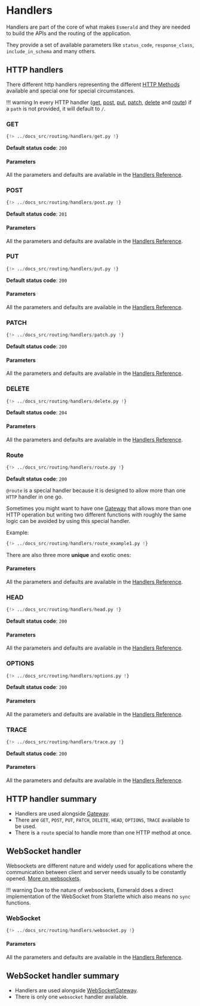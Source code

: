 # Handlers

Handlers are part of the core of what makes `Esmerald` and they are needed to build the APIs and the routing
of the application.

They provide a set of available parameters like `status_code`, `response_class`, `include_in_schema` and many others.

## HTTP handlers

There different http handlers representing the different
<a href="https://developer.mozilla.org/en-US/docs/Web/HTTP/Methods" target="_blank">HTTP Methods</a> available
and special one for special circumstances.

!!! warning
    In every HTTP handler ([get](#get), [post](#post), [put](#put), [patch](#patch), [delete](#delete) and [route](#route))
    if a `path` is not provided, it will default to `/`.

### GET

```python hl_lines="4 9 14"
{!> ../docs_src/routing/handlers/get.py !}
```

**Default status code**: `200`

#### Parameters

All the parameters and defaults are available in the [Handlers Reference](../references/routing/handlers.md#esmerald.get).

### POST

```python hl_lines="11 17"
{!> ../docs_src/routing/handlers/post.py !}
```

**Default status code**: `201`

#### Parameters

All the parameters and defaults are available in the [Handlers Reference](../references/routing/handlers.md#esmerald.post).

### PUT

```python hl_lines="4 9"
{!> ../docs_src/routing/handlers/put.py !}
```

**Default status code**: `200`

#### Parameters

All the parameters and defaults are available in the [Handlers Reference](../references/routing/handlers.md#esmerald.put).

### PATCH

```python hl_lines="4 9"
{!> ../docs_src/routing/handlers/patch.py !}
```

**Default status code**: `200`

#### Parameters

All the parameters and defaults are available in the [Handlers Reference](../references/routing/handlers.md#esmerald.patch).

### DELETE

```python hl_lines="4 10"
{!> ../docs_src/routing/handlers/delete.py !}
```

**Default status code**: `204`

#### Parameters

All the parameters and defaults are available in the [Handlers Reference](../references/routing/handlers.md#esmerald.delete).

### Route

```python hl_lines="4 9 14 19"
{!> ../docs_src/routing/handlers/route.py !}
```

**Default status code**: `200`

`@route` is a special handler because it is designed to allow more than one `HTTP` handler in one go.

Sometimes you might want to have one [Gateway](./routes.md#gateway) that allows more than one HTTP operation but
writing two different functions with roughly the same logic can be avoided by using this special handler.

Example:

```python hl_lines="4"
{!> ../docs_src/routing/handlers/route_example1.py !}
```

There are also three more **unique** and exotic ones:

#### Parameters

All the parameters and defaults are available in the [Handlers Reference](../references/routing/handlers.md#esmerald.route).

### HEAD

```python hl_lines="4 9 14"
{!> ../docs_src/routing/handlers/head.py !}
```

**Default status code**: `200`

#### Parameters

All the parameters and defaults are available in the [Handlers Reference](../references/routing/handlers.md#esmerald.head).

### OPTIONS

```python hl_lines="4 9 14"
{!> ../docs_src/routing/handlers/options.py !}
```

**Default status code**: `200`

#### Parameters

All the parameters and defaults are available in the [Handlers Reference](../references/routing/handlers.md#esmerald.options).

### TRACE

```python hl_lines="4 9 14"
{!> ../docs_src/routing/handlers/trace.py !}
```

**Default status code**: `200`

#### Parameters

All the parameters and defaults are available in the [Handlers Reference](../references/routing/handlers.md#esmerald.trace).

## HTTP handler summary

* Handlers are used alongside [Gateway](./routes.md#gateway).
* There are `GET`, `POST`, `PUT`, `PATCH`, `DELETE`, `HEAD`, `OPTIONS`, `TRACE` available to be used.
* There is a `route` special to handle more than one HTTP method at once.

## WebSocket handler

Websockets are different nature and widely used for applications where the communication between client and server
needs usually to be constantly opened.
<a href="https://developer.mozilla.org/en-US/docs/Web/API/WebSockets_API" target="_blank">More on websockets</a>.

!!! warning
    Due to the nature of websockets, Esmerald does a direct implementation of the WebSocket from Starlette which also
    means no `sync` functions.

### WebSocket

```python hl_lines="5 12 19 26 33"
{!> ../docs_src/routing/handlers/websocket.py !}
```

#### Parameters

All the parameters and defaults are available in the [Handlers Reference](../references/routing/handlers.md#esmerald.websocket).


## WebSocket handler summary

* Handlers are used alongside [WebSocketGateway](./routes.md#websocketgateway).
* There is only one `websocket` handler available.
